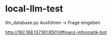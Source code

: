 # local-llm-test

llm_database.py Ausführen
-> Frage eingeben

http://192.168.137.161:8501/#finanz-informatik-bot
